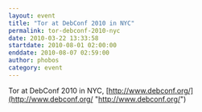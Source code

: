 ```yaml
---
layout: event
title: "Tor at DebConf 2010 in NYC"
permalink: tor-debconf-2010-nyc
date: 2010-03-22 13:33:58
startdate: 2010-08-01 02:00:00
enddate: 2010-08-07 02:59:00
author: phobos
category: event
---
```


Tor at DebConf 2010 in NYC, [http://www.debconf.org/](http://www.debconf.org/ "http://www.debconf.org/")
